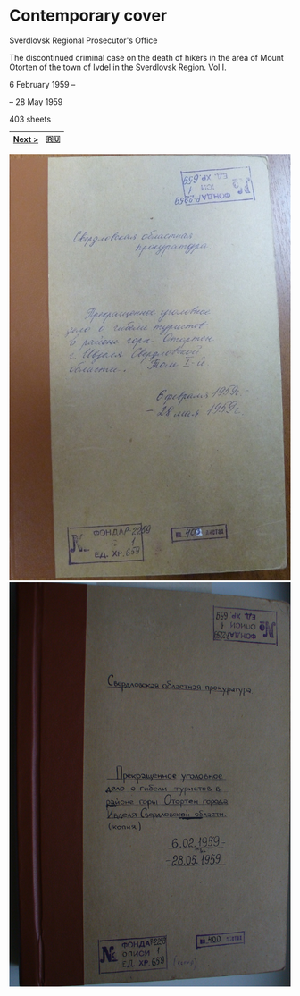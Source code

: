 # Contemporary cover

Sverdlovsk Regional Prosecutor's Office

The discontinued criminal case on the death of hikers in the area of Mount Otorten of the town of Ivdel in the Sverdlovsk Region. Vol I.

6 February 1959 –

– 28 May 1959

403 sheets

[Next >](cover-original.md) | [:ru:](/text/ru/vol_1/cover-contemporary.md)
------------------------------|--------------------------------------------

![contemporary cover 1](/scan/vol_1/cover-contemporary-01.jpg)
![contemporary cover 2](/scan/vol_1/cover-contemporary-02.jpg)
